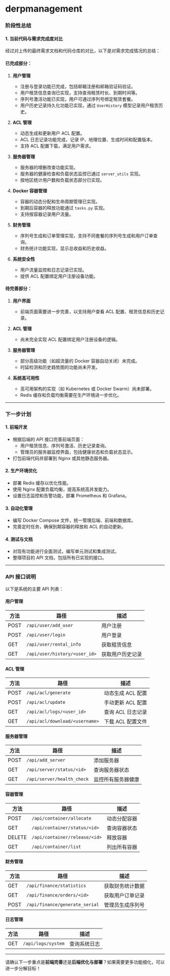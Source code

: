 # derpmanagement

### **阶段性总结**

#### **1. 当前代码与需求完成度对比**
经过对上传的最终需求文档和代码仓库的对比，以下是对需求完成情况的总结：

#### **已完成部分：**
1. **用户管理**
   - 注册与登录功能已完成，包括邮箱注册和邮箱验证码验证。
   - 用户租赁信息查询已实现，支持查询租赁时长、到期时间等。
   - 序列号激活功能已实现，用户可通过序列号绑定租赁套餐。
   - 用户历史记录持久化功能已实现，通过 `UserHistory` 模型记录用户租赁历史。

2. **ACL 管理**
   - 动态生成和更新用户 ACL 配置。
   - ACL 日志记录功能完成，记录 IP、地理位置、生成时间和配置版本。
   - 支持 ACL 配置下载，满足用户需求。

3. **服务器管理**
   - 服务器的增删改查功能实现。
   - 服务器的健康检查和负载状态监控已通过 `server_utils` 实现。
   - 按地区统计用户数和负载状态部分已实现。

4. **Docker 容器管理**
   - 容器的动态分配和生命周期管理已实现。
   - 到期后容器的释放功能通过 `tasks.py` 实现。
   - 支持按容器记录用户流量。

5. **财务管理**
   - 序列号生成和订单管理实现，支持不同套餐的序列号生成和用户订单查询。
   - 财务统计功能实现，显示总收益和历史收益。

6. **系统安全性**
   - 用户流量监控和日志记录已实现。
   - 提供 ACL 配置绑定用户注册设备功能。

#### **待完善部分：**
1. **用户界面**
   - 前端页面需要进一步完善，以支持用户查看 ACL 配置、租赁信息和历史记录。

2. **ACL 管理**
   - 尚未完全实现 ACL 配置绑定用户注册设备的逻辑。

3. **服务器管理**
   - 部分高级功能（如超流量的 Docker 容器自动关闭）未完成。
   - 时延检测和历史趋势图的功能尚未开发。

4. **系统高可用性**
   - 高可用架构的实现（如 Kubernetes 或 Docker Swarm）尚未部署。
   - Redis 缓存和负载均衡需要在生产环境进一步优化。

---

### **下一步计划**

#### **1. 前端开发**
- 根据后端的 API 接口完善前端页面：
  - 用户租赁信息、序列号激活、历史记录查询。
  - 管理员的服务器监控界面，包括健康状态和负载状态显示。
- 打包前端代码并部署到 Nginx 或其他静态服务器。

#### **2. 生产环境优化**
- 部署 Redis 缓存以优化性能。
- 使用 Nginx 配置负载均衡，提高系统高并发能力。
- 设置日志监控和告警功能，部署 Prometheus 和 Grafana。

#### **3. 自动化管理**
- 编写 Docker Compose 文件，统一管理后端、前端和数据库。
- 完善定时任务，确保到期容器的释放和 ACL 的自动更新。

#### **4. 测试与文档**
- 对现有功能进行全面测试，编写单元测试和集成测试。
- 整理项目的 API 文档，包括所有已实现的接口。

---

### **API 接口说明**

以下是系统的主要 API 列表：

#### **用户管理**
| 方法 | 路径                          | 描述                         |
|------|-------------------------------|------------------------------|
| POST | `/api/user/add_user`          | 用户注册                     |
| POST | `/api/user/login`             | 用户登录                     |
| GET  | `/api/user/rental_info`       | 获取租赁信息                 |
| GET  | `/api/user/history/<user_id>` | 获取用户历史记录             |

#### **ACL 管理**
| 方法 | 路径                          | 描述                         |
|------|-------------------------------|------------------------------|
| POST | `/api/acl/generate`           | 动态生成 ACL 配置            |
| POST | `/api/acl/update`             | 手动更新 ACL 配置            |
| GET  | `/api/acl/logs/<user_id>`     | 查询 ACL 日志记录            |
| GET  | `/api/acl/download/<username>`| 下载 ACL 配置文件            |

#### **服务器管理**
| 方法 | 路径                          | 描述                         |
|------|-------------------------------|------------------------------|
| POST | `/api/add_server`             | 添加服务器                   |
| GET  | `/api/server/status/<id>`     | 查询服务器状态               |
| GET  | `/api/server/health_check`    | 监控所有服务器健康           |

#### **容器管理**
| 方法 | 路径                          | 描述                         |
|------|-------------------------------|------------------------------|
| POST | `/api/container/allocate`     | 动态分配容器                 |
| GET  | `/api/container/status/<id>`  | 查询容器状态                 |
| DELETE | `/api/container/release/<id>`| 释放容器                     |
| GET  | `/api/container/list`         | 列出所有容器                 |

#### **财务管理**
| 方法 | 路径                          | 描述                         |
|------|-------------------------------|------------------------------|
| GET  | `/api/finance/statistics`     | 获取财务统计数据             |
| GET  | `/api/finance/orders/<id>`    | 获取用户订单记录             |
| POST | `/api/finance/generate_serial`| 管理员生成序列号             |

#### **日志管理**
| 方法 | 路径                          | 描述                         |
|------|-------------------------------|------------------------------|
| GET  | `/api/logs/system`            | 查询系统日志                 |

---

请确认下一步重点是**前端完善**还是**后端优化与部署**？如果需要更多功能细化，可以进一步分解目标！
